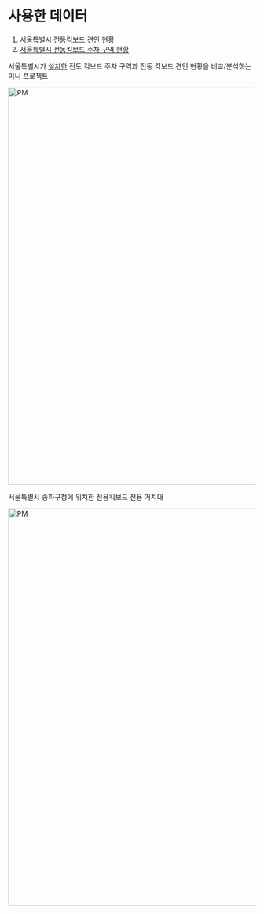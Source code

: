 <h1>사용한 데이터</h1>
<ol>
<li>
  <a href="https://data.seoul.go.kr/dataList/OA-21304/S/1/datasetView.do">서울특별시 전동킥보드 견인 현황</a>
</li>
<li>
   <a href="https://www.data.go.kr/data/15119757/fileData.do">서울특별시 전동킥보드 주차 구역 현황</a>
</li>
</ol>
<p>서울특별시가 <a href="https://mediahub.seoul.go.kr/news/article/newsArticlePrintPopup.do?articleNo=1300739">설치한</a> 전도 킥보드 주차 구역과  전동 킥보드 견인 현황을 비교/분석하는 미니 프로젝트</p>
<img width="806" alt="PM" src="https://github.com/user-attachments/assets/7071c1db-1dfb-4256-927d-95ea19726b4e">
<p>서울특별시 송파구청에 위치한 전용킥보드 전용 거치대</p>
<img width="806" alt="PM" src="https://github.com/user-attachments/assets/d7042520-1c0e-4259-9bd5-847b0712645b">
